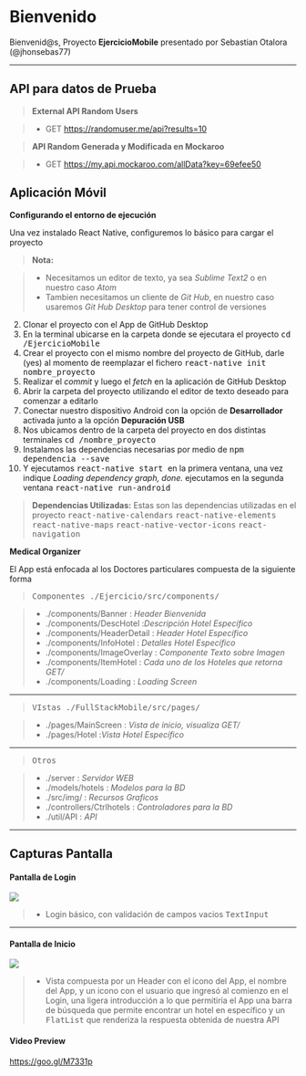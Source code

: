﻿Bienvenido
===================


Bienvenid@s,  Proyecto **EjercicioMobile** presentado por Sebastian Otalora (@jhonsebas77)

----------

API para datos de Prueba
-------------
> **External API Random Users**

> - GET https://randomuser.me/api?results=10

> **API Random Generada y Modificada en Mockaroo**

> - GET https://my.api.mockaroo.com/allData?key=69efee50




Aplicación Móvil
-------------
**Configurando el entorno de ejecución**

Una vez instalado React Native, configuremos lo básico para cargar el proyecto

> **Nota:**

> - Necesitamos un editor de texto, ya sea *Sublime Text2* o en nuestro caso *Atom*
> - Tambien necesitamos un cliente de *Git Hub*, en nuestro caso usaremos *Git Hub Desktop* para tener control de versiones


 2. Clonar el proyecto con el App de GitHub Desktop
 3. En la terminal ubicarse en la carpeta donde se ejecutara el proyecto
 <kbd> cd /EjercicioMobile </kbd>
 4. Crear el proyecto con el mismo nombre del proyecto de GitHub, darle (yes) al momento de reemplazar el fichero <kbd> react-native init nombre_proyecto </kbd>
 5. Realizar el *commit* y luego el *fetch* en la aplicación de GitHub Desktop
 6. Abrir la carpeta del proyecto utilizando el editor de texto deseado para comenzar a editarlo
 7. Conectar nuestro dispositivo Android con la opción de **Desarrollador** activada junto a la opción **Depuración USB**
 8. Nos ubicamos dentro de la carpeta del proyecto en dos distintas terminales  <kbd>cd /nombre_proyecto </kbd>
 9. Instalamos las dependencias necesarias por medio de <kbd>npm dependencia --save</kbd>
 10. Y ejecutamos <kbd>react-native start </kbd> en la primera ventana, una vez indique *Loading dependency graph, done.*  ejecutamos en la segunda ventana <kbd>react-native run-android</kbd>

> **Dependencias Utilizadas:** Estas son las dependencias utilizadas en el proyecto
<kbd>react-native-calendars</kbd>
<kbd> react-native-elements</kbd>
<kbd> react-native-maps</kbd>
<kbd> react-native-vector-icons</kbd>
<kbd> react-navigation</kbd>


**Medical Organizer**

El App está enfocada al los Doctores particulares compuesta de la siguiente forma 
>  <kbd>Componentes ./Ejercicio/src/components/</kbd>

> - ./components/Banner : *Header Bienvenida*
> - ./components/DescHotel :*Descripción Hotel Específico*
> - ./components/HeaderDetail : *Header Hotel Específico*
> - ./components/InfoHotel : *Detalles Hotel Específico*
> - ./components/ImageOverlay : *Componente Texto sobre Imagen*
> - ./components/ItemHotel : *Cada uno de los Hoteles que retorna GET/*
> - ./components/Loading : *Loading Screen*



----------
>  <kbd>VIstas ./FullStackMobile/src/pages/</kbd>

> - ./pages/MainScreen  : *Vista de inicio, visualiza GET/*
> - ./pages/Hotel            :*Vista Hotel Específico*

----------
>  <kbd>Otros </kbd>

> - ./server  : *Servidor WEB*
> - ./models/hotels  : *Modelos para la BD*
> - ./src/img/  : *Recursos Graficos*
> - ./controllers/Ctrlhotels  : *Controladores para la BD*
> - ./util/API  : *API*


----------

## Capturas Pantalla

#### Pantalla de Login
![ ](./src/img/screencapture/HomeScreen.png)

> - Login básico, con validación de campos vacios <kbd>TextInput</kbd>

----------

#### Pantalla de Inicio
![ ](./src/img/screencapture/HomeScreen.png)

> - Vista compuesta por un Header con el icono del App, el nombre del App, y un icono con el usuario que ingresó al comienzo en el Login, una ligera introducción a lo que permitiría el App una barra de búsqueda que permite encontrar un hotel en específico y un <kbd>FlatList</kbd> que renderiza la respuesta obtenida de nuestra API


#### Video Preview
https://goo.gl/M7331p